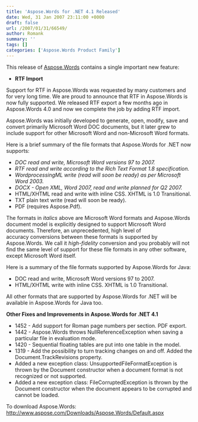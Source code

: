 ```yaml
---
title: 'Aspose.Words for .NET 4.1 Released'
date: Wed, 31 Jan 2007 23:11:00 +0000
draft: false
url: /2007/01/31/66549/
author: Romank
summary: ''
tags: []
categories: ['Aspose.Words Product Family']
---
```


This release of [Aspose.Words][1] contains a single important new feature:

*   **RTF Import**

Support for RTF in Aspose.Words was requested by many customers and for very long time. We are proud to announce that RTF in Aspose.Words is now fully supported. We released RTF export a few months ago in Aspose.Words 4.0 and now we complete the job by adding RTF import.

Aspose.Words was initially developed to generate, open, modify, save and convert primarily Microsoft Word DOC documents, but it later grew to include support for other Microsoft Word and non-Microsoft Word formats.

Here is a brief summary of the file formats that Aspose.Words for .NET now supports:

*   _DOC read and write, Microsoft Word versions 97 to 2007._
*   _RTF read and write according to the Rich Text Format 1.8 specification._
*   _WordprocessingML write (read will soon be ready) as per Microsoft Word 2003._
*   _DOCX - Open XML, Word 2007, read and write planned for Q2 2007._
*   HTML/XHTML read and write with inline CSS. XHTML is 1.0 Transitional.
*   TXT plain text write (read will soon be ready).
*   PDF (requires Aspose.Pdf).

The formats in _italics_ above are Microsoft Word formats and Aspose.Words document model is explicitly designed to support Microsoft Word documents. Therefore, an unprecedented, high level of accuracy conversions between these formats is supported by Aspose.Words. We call it _high-fidelity_ conversion and you probably will not find the same level of support for these file formats in any other software, except Microsoft Word itself.

Here is a summary of the file formats supported by Aspose.Words for Java:

*   DOC read and write, Microsoft Word versions 97 to 2007.
*   HTML/XHTML write with inline CSS. XHTML is 1.0 Transitional.

All other formats that are supported by Aspose.Words for .NET will be available in Aspose.Words for Java too.

**Other Fixes and Improvements in Aspose.Words for .NET 4.1**

*   1452 - Add support for Roman page numbers per section. PDF export.
*   1442 - Aspose.Words throws NullReferenceException when saving a particular file in evaluation mode.
*   1420 - Sequential floating tables are put into one table in the model.
*   1319 - Add the possibility to turn tracking changes on and off. Added the Document.TrackRevisions property.
*   Added a new exception class: UnsupportedFileFormatException is thrown by the Document constructor when a document format is not recognized or not supported.
*   Added a new exception class: FileCorruptedException is thrown by the Document constructor when the document appears to be corrupted and cannot be loaded.

To download Aspose.Words: http://www.aspose.com/Downloads/Aspose.Words/Default.aspx




[1]: /Products/Aspose.Words/Default.aspx




